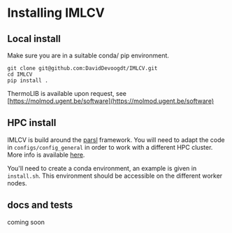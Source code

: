 # Installing IMLCV


## Local install
Make sure you are in a suitable conda/ pip environment.

```
git clone git@github.com:DavidDevoogdt/IMLCV.git
cd IMLCV
pip install .
```

ThermoLIB is available upon request, see [https://molmod.ugent.be/software](https://molmod.ugent.be/software)


## HPC install 
IMLCV is build around the [parsl](https://parsl.readthedocs.io/en/stable/index.html) framework. You will need to adapt the code in `configs/config_general` in order to work with a different HPC cluster. More info is available [here](https://parsl.readthedocs.io/en/stable/userguide/configuring.html). 

You'll need to create a conda environment, an example is given in `install.sh`. This environment should be accessible on the different worker nodes.


## docs and tests

coming soon